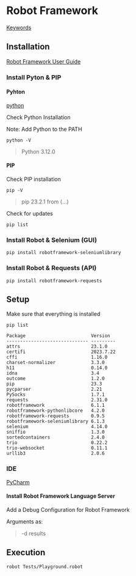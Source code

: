 # Robot Framework

[Keywords](https://robotframework.org/SeleniumLibrary/SeleniumLibrary.html)

## Installation 

[Robot Framework User Guide](https://robotframework.org/robotframework/latest/RobotFrameworkUserGuide.html)

### Install Pyton & PIP

#### Pyhton

[python](https://www.python.org/)

Check Python Installation 

Note: Add Python to the PATH
```shell 
python -V
```
>Python 3.12.0

#### PIP

Check PIP installation 

```shell
pip -V
```
>pip 23.2.1 from (...)

Check for updates
```shell
pip list
```
### Install Robot & Selenium (GUI)

```shell
pip install robotframework-seleniumlibrary
```

### Install Robot & Requests (API)

```shell
pip install robotframework-requests
```

## Setup

Make sure that everything is installed

```shell
pip list
```

    Package                        Version
    ------------------------------ ---------
    attrs                          23.1.0
    certifi                        2023.7.22
    cffi                           1.16.0
    charset-normalizer             3.3.0
    h11                            0.14.0
    idna                           3.4
    outcome                        1.2.0
    pip                            23.3
    pycparser                      2.21
    PySocks                        1.7.1
    requests                       2.31.0
    robotframework                 6.1.1
    robotframework-pythonlibcore   4.2.0
    robotframework-requests        0.9.5
    robotframework-seleniumlibrary 6.1.3
    selenium                       4.14.0
    sniffio                        1.3.0
    sortedcontainers               2.4.0
    trio                           0.22.2
    trio-websocket                 0.11.1
    urllib3                        2.0.6

### IDE

[PyCharm](https://www.jetbrains.com/pycharm)

#### Install Robot Framework Language Server

Add a Debug Configuration for Robot Framework

Arguments as:
>-d results

## Execution

```shell
robot Tests/Playground.robot
```
